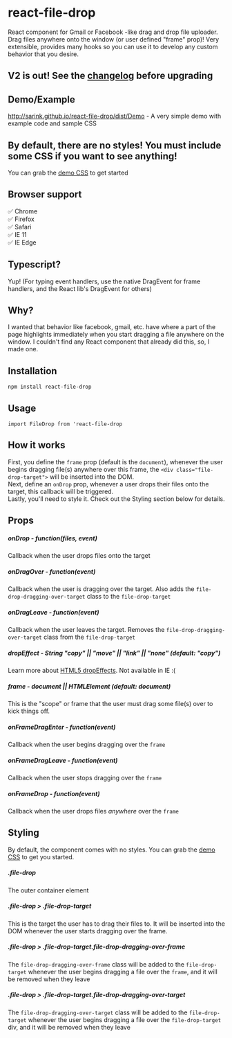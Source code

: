 # react-file-drop
React component for Gmail or Facebook -like drag and drop file uploader. Drag files anywhere onto the window (or user defined "frame" prop)! Very extensible, provides many hooks so you can use it to develop any custom behavior that you desire.

## V2 is out! See the [changelog](https://github.com/sarink/react-file-drop/blob/master/CHANGELOG.md) before upgrading

## Demo/Example
http://sarink.github.io/react-file-drop/dist/Demo - A very simple demo with example code and sample CSS

## By default, there are no styles! You must include some CSS if you want to see anything!
You can grab the [demo CSS](https://raw.githubusercontent.com/sarink/react-file-drop/master/src/Demo/Demo.css) to get started

## Browser support
✅ Chrome <br/>
✅ Firefox <br/>
✅ Safari <br/>
✅ IE 11 <br/>
✅ IE Edge <br/>

## Typescript?
Yup! (For typing event handlers, use the native DragEvent for frame handlers, and the React lib's DragEvent for others)

## Why?
I wanted that behavior like facebook, gmail, etc. have where a part of the page highlights immediately when you start dragging a file anywhere on the window. I couldn't find any React component that already did this, so, I made one.

## Installation
``npm install react-file-drop``


## Usage
``import FileDrop from 'react-file-drop``

## How it works
First, you define the ``frame`` prop (default is the ``document``), whenever the user begins dragging file(s) anywhere over this frame, the ``<div class="file-drop-target">`` will be inserted into the DOM.  
Next, define an ``onDrop`` prop, whenever a user drops their files onto the target, this callback will be triggered.  
Lastly, you'll need to style it. Check out the Styling section below for details.

## Props
##### onDrop - function(files, event)
Callback when the user drops files onto the target

##### onDragOver - function(event)
Callback when the user is dragging over the target. Also adds the ``file-drop-dragging-over-target`` class to the ``file-drop-target``

##### onDragLeave - function(event)
Callback when the user leaves the target. Removes the ``file-drop-dragging-over-target`` class from the ``file-drop-target``

##### dropEffect - String "copy" || "move" || "link" || "none" (default: "copy")
Learn more about [HTML5 dropEffects](https://developer.mozilla.org/en-US/docs/Web/API/DataTransfer#dropEffect.28.29). Not available in IE :(

##### frame - document || HTMLElement  (default: document)
This is the "scope" or frame that the user must drag some file(s) over to kick things off.

##### onFrameDragEnter - function(event)
Callback when the user begins dragging over the ``frame``

##### onFrameDragLeave - function(event)
Callback when the user stops dragging over the ``frame``

##### onFrameDrop - function(event)
Callback when the user drops files *anywhere* over the ``frame``

## Styling
By default, the component comes with no styles. You can grab the [demo CSS](https://raw.githubusercontent.com/sarink/react-file-drop/master/src/Demo/Demo.css) to get you started.

##### .file-drop
The outer container element

##### .file-drop > .file-drop-target
This is the target the user has to drag their files to. It will be inserted into the DOM whenever the user starts dragging over the frame.

##### .file-drop > .file-drop-target.file-drop-dragging-over-frame
The ``file-drop-dragging-over-frame`` class will be added to the ``file-drop-target`` whenever the user begins dragging a file over the ``frame``, and it will be removed when they leave

##### .file-drop > .file-drop-target.file-drop-dragging-over-target
The ``file-drop-dragging-over-target`` class will be added to the ``file-drop-target`` whenever the user begins dragging a file over the ``file-drop-target`` div, and it will be removed when they leave
